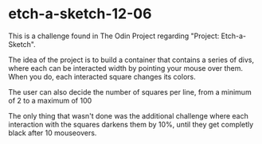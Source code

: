 # etch-a-sketch-12-06

This is a challenge found in The Odin Project regarding "Project: Etch-a-Sketch".

The idea of the project is to build a container that contains a series of divs, where each can be interacted width by pointing your mouse over them. When you do, each interacted square changes its colors.

The user can also decide the number of squares per line, from a minimum of 2 to a maximum of 100

The only thing that wasn't done was the additional challenge where each interaction with the squares darkens them by 10%, until they get completly black after 10 mouseovers.